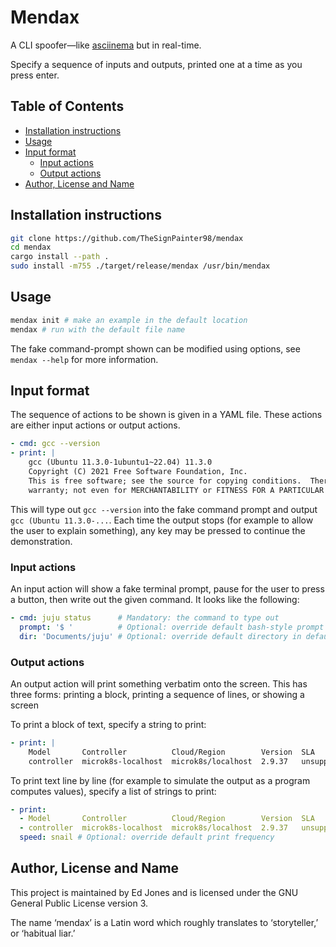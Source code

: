 # Mendax

A CLI spoofer—like [asciinema][asciinema] but in real-time.

Specify a sequence of inputs and outputs, printed one at a time as you press enter.

## Table of Contents

<!-- vim-markdown-toc GFM -->

* [Installation instructions](#installation-instructions)
* [Usage](#usage)
* [Input format](#input-format)
    * [Input actions](#input-actions)
    * [Output actions](#output-actions)
* [Author, License and Name](#author-license-and-name)

<!-- vim-markdown-toc -->

## Installation instructions

```bash
git clone https://github.com/TheSignPainter98/mendax
cd mendax
cargo install --path .
sudo install -m755 ./target/release/mendax /usr/bin/mendax
```

## Usage

```bash
mendax init # make an example in the default location
mendax # run with the default file name
```

The fake command-prompt shown can be modified using options, see `mendax --help` for more information.

## Input format

The sequence of actions to be shown is given in a YAML file.
These actions are either input actions or output actions.

```yaml
- cmd: gcc --version
- print: |
    gcc (Ubuntu 11.3.0-1ubuntu1~22.04) 11.3.0
    Copyright (C) 2021 Free Software Foundation, Inc.
    This is free software; see the source for copying conditions.  There is NO
    warranty; not even for MERCHANTABILITY or FITNESS FOR A PARTICULAR PURPOSE.
```

This will type out `gcc --version` into the fake command prompt and output `gcc (Ubuntu 11.3.0-...`.
Each time the output stops (for example to allow the user to explain something), any key may be pressed to continue the demonstration.

### Input actions

An input action will show a fake terminal prompt, pause for the user to press a button, then write out the given command.
It looks like the following:

```yaml
- cmd: juju status      # Mandatory: the command to type out
  prompt: '$ '          # Optional: override default bash-style prompt
  dir: 'Documents/juju' # Optional: override default directory in default prompt
```

### Output actions

An output action will print something verbatim onto the screen.
This has three forms: printing a block, printing a sequence of lines, or showing a screen

To print a block of text, specify a string to print:

```yaml
- print: |
    Model       Controller          Cloud/Region        Version  SLA          Timestamp
    controller  microk8s-localhost  microk8s/localhost  2.9.37   unsupported  11:19:55Z
```

To print text line by line (for example to simulate the output as a program computes values), specify a list of strings to print:

```yaml
- print:
  - Model       Controller          Cloud/Region        Version  SLA          Timestamp
  - controller  microk8s-localhost  microk8s/localhost  2.9.37   unsupported  11:19:55Z
  speed: snail # Optional: override default print frequency
```

## Author, License and Name

This project is maintained by Ed Jones and is licensed under the GNU General Public License version 3.

The name ‘mendax’ is a Latin word which roughly translates to ‘storyteller,’ or ‘habitual liar.’

[asciinema]: https://asciinema.org/

